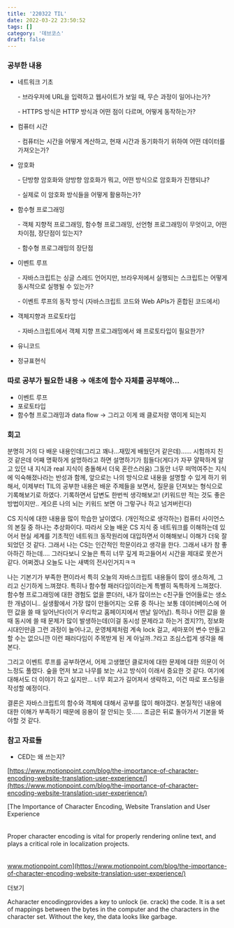 ```yaml
---
title: '220322 TIL'
date: 2022-03-22 23:50:52
tags: []
category: '데브코스'
draft: false
---
```


### 공부한 내용

- 네트워크 기초

  \- 브라우저에 URL을 입력하고 웹사이트가 보일 때, 무슨 과정이 일어나는가?

  \- HTTPS 방식은 HTTP 방식과 어떤 점이 다르며, 어떻게 동작하는가?

- 컴퓨터 시간

  \- 컴퓨터는 시간을 어떻게 계산하고, 현재 시간과 동기화하기 위하여 어떤 데이터를 가져오는가?

- 암호화

  \- 단방향 암호화와 양방향 암호화가 뭐고, 어떤 방식으로 암호화가 진행되냐?

  \- 실제로 이 암호화 방식들을 어떻게 활용하는가?

- 함수형 프로그래밍

  \- 객체 지향적 프로그래밍, 함수형 프로그래밍, 선언형 프로그래밍이 무엇이고, 어떤 차이점, 장단점이 있는지?

  \- 함수형 프로그래밍의 장단점

- 이벤트 루프

  \- 자바스크립트는 싱글 스레드 언어지만, 브라우저에서 실행되는 스크립트는 어떻게 동시적으로 실행될 수 있는가?

  \- 이벤트 루프의 동작 방식 (자바스크립트 코드와 Web APIs가 혼합된 코드에서)

- 객체지향과 프로토타입

  \- 자바스크립트에서 객체 지향 프로그래밍에서 왜 프로토타입이 필요한가?

- 유니코드
- 정규표현식

### 따로 공부가 필요한 내용 → 애초에 함수 자체를 공부해야...

- 이벤트 루프
- 포로토타입
- 함수형 프로그래밍과 data flow → 그리고 이게 왜 클로저랑 엮이게 되는지

### 회고

분명히 거의 다 배운 내용인데(그리고 꽤나...재밌게 배웠던거 같은데)...... 시험까지 친 것 같은데 어째 명확하게 설명하라고 하면 설명하기가 힘들다(게다가 자꾸 얄팍하게 알고 있던 내 지식과 real 지식이 충돌해서 더욱 혼란스러움) 그동안 너무 떠먹여주는 지식에 익숙해졌나라는 반성과 함께, 앞으로는 나의 방식으로 내용을 설명할 수 있게 하기 위해서, 이제부터 TIL의 공부한 내용은 배운 주제들을 보면서, 질문을 던져보는 형식으로 기록해보기로 하였다. 기록하면서 답변도 한번씩 생각해보고! (키워드만 적는 것도 좋은 방법이지만.. 게으른 나의 뇌는 키워드 보면 아 그렇구나 하고 넘겨버린다)

CS 지식에 대한 내용을 많이 학습한 날이였다. (개인적으로 생각하는) 컴퓨터 사이언스의 본질 중 하나는 추상화이다. 따라서 오늘 배운 CS 지식 중 네트워크를 이해하는데 있어서 현실 세계를 기초적인 네트워크 동작원리에 대입하면서 이해해보니 이해가 더욱 잘 되었던 것 같다. 그래서 나는 CS는 인간적인 학문이라고 생각을 한다. 그래서 내가 참 좋아하긴 하는데.... 그러다보니 오늘은 특히 너무 깊게 파고들어서 시간을 제대로 못쓴거 같다. 어쩌겠냐 오늘도 나는 새벽의 전사인거지ㅋㅋ

나는 기본기가 부족한 편이라서 특히 오늘의 자바스크립트 내용들이 많이 생소하게, 그리고 신기하게 느껴졌다. 특히나 함수형 패러다임이라는게 특별히 독특하게 느껴졌다. 함수형 프로그래밍에 대한 경험도 없을 뿐더러, 내가 많이쓰는 c친구들 언어들로는 생소한 개념이니.. 실생활에서 가장 많이 만들어지는 오류 중 하나는 보통 데이터베이스에 어떤 값을 쓸 때 일어난다(이거 우리학교 홈페이지에서 맨날 일어남). 특히나 어떤 값을 쓸 때 동시에 쓸 때 문제가 많이 발생하는데(이걸 동시성 문제라고 하는거 겠지??), 정보화시대인만큼 그런 과정이 늘어나고, 운영체제처럼 계속 lock 걸고, 세마포어 변수 만들고 할 수는 없으니깐 이런 패러다임이 주목받게 된 게 아닐까..?라고 조심스럽게 생각을 해본다.

그리고 이벤트 루프를 공부하면서, 어제 고생했던 클로저에 대한 문제에 대한 의문이 어느정도 풀렸다. 숲을 먼저 보고 나무를 보는 사고 방식이 이래서 중요한 것 같다. 여기에 대해서도 더 이야기 하고 싶지만... 너무 회고가 길어져서 생략하고, 이건 따로 포스팅을 작성할 예정이다.

결론은 자바스크립트의 함수와 객체에 대해서 공부를 많이 해야겠다. 본질적인 내용에 대한 이해가 부족하기 때문에 응용이 잘 안되는 듯...... 조금은 뒤로 돌아가서 기본을 봐야할 것 같다.

### 참고 자료들

- CED는 왜 쓰는지?

[https://www.motionpoint.com/blog/the-importance-of-character-encoding-website-translation-user-experience/](https://www.motionpoint.com/blog/the-importance-of-character-encoding-website-translation-user-experience/)

[The Importance of Character Encoding, Website Translation and User Experience\
\
\
Proper character encoding is vital for properly rendering online text, and plays a critical role in localization projects.\
\
\
www.motionpoint.com](https://www.motionpoint.com/blog/the-importance-of-character-encoding-website-translation-user-experience/)

더보기

Acharacter encodingprovides a key to unlock (ie. crack) the code. It is a set of mappings between the bytes in the computer and the characters in the character set. Without the key, the data looks like garbage.
